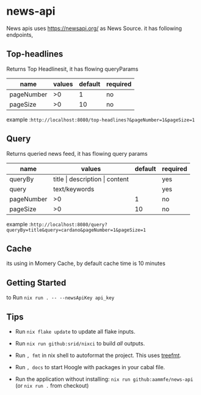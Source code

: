 
# news-api

  

News apis uses <https://newsapi.org/> as News Source. it has following endpoints,

  

## Top-headlines

  

Returns Top Headlinesit, it has flowing queryParams

  


| name | values | default | required |
|---|---|---|---|
| pageNumber | >0 | 1 | no |
| pageSize | >0 | 10 | no |

  

example :`http://localhost:8080/top-headlines?&pageNumber=1&pageSize=1`

  

## Query

  

Returns queried news feed, it has flowing query params

 | name | values | default | required |
|---|---|---|---|
| queryBy | title \| description \| content |  | yes |
| query | text/keywords |  | yes |
| pageNumber | >0 | 1 | no |
| pageSize | >0 | 10 | no |

example :`http://localhost:8080/query?queryBy=title&query=cardano&pageNumber=1&pageSize=1`

  

## Cache

  

its using in Momery Cache, by default cache time is 10 minutes

  

## Getting Started

  

to Run `nix run . -- --newsApiKey api_key`

  

## Tips

  

- Run `nix flake update` to update all flake inputs.

  

- Run `nix run github:srid/nixci` to build _all_ outputs.

  

- Run `, fmt` in nix shell to autoformat the project. This uses [treefmt](https://github.com/numtide/treefmt).

  

- Run `, docs` to start Hoogle with packages in your cabal file.

  

- Run the application without installing: `nix run github:aammfe/news-api` (or `nix run .` from checkout)